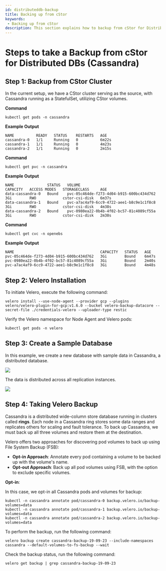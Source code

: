 ```yaml
---
id: distributeddb-backup
title: Backing up from cStor
keywords:
 - Backing up from cStor
description: This section explains how to backup from cStor for Distributed DBs.
---
```

# Steps to take a Backup from cStor for Distributed DBs (Cassandra)

## Step 1: Backup from CStor Cluster

In the current setup, we have a CStor cluster serving as the source, with Cassandra running as a StatefulSet, utilizing CStor volumes.

**Command**

```
kubectl get pods -n cassandra 
```

**Example Output**

```
NAME          READY   STATUS    RESTARTS   AGE
cassandra-0   1/1     Running   0          6m22s
cassandra-1   1/1     Running   0          4m23s
cassandra-2   1/1     Running   0          2m15s
```

**Command**

```
kubectl get pvc -n cassandra 
```

**Example Output**

```
NAME               STATUS   VOLUME                                     CAPACITY   ACCESS MODES   STORAGECLASS     AGE
data-cassandra-0   Bound    pvc-05c464de-f273-4d04-b915-600bc434d762   3Gi        RWO            cstor-csi-disk   6m37s
data-cassandra-1   Bound    pvc-a7ac4af9-6cc9-4722-aee1-b8c9e1c1f8c8   3Gi        RWO            cstor-csi-disk   4m38s
data-cassandra-2   Bound    pvc-0980ea22-0b4b-4f02-bc57-81c4089cf55a   3Gi        RWO            cstor-csi-disk   2m30s
```

**Command**

```
kubectl get cvc -n openebs 
```

**Example Output**

```
NAME                                       CAPACITY   STATUS   AGE
pvc-05c464de-f273-4d04-b915-600bc434d762   3Gi        Bound    6m47s
pvc-0980ea22-0b4b-4f02-bc57-81c4089cf55a   3Gi        Bound    2m40s
pvc-a7ac4af9-6cc9-4722-aee1-b8c9e1c1f8c8   3Gi        Bound    4m48s
```

## Step 2: Velero Installation

To initiate Velero, execute the following command:

```
velero install --use-node-agent --provider gcp --plugins velero/velero-plugin-for-gcp:v1.6.0 --bucket velero-backup-datacore --secret-file ./credentials-velero --uploader-type restic
```

Verify the Velero namespace for Node Agent and Velero pods:

```
kubectl get pods -n velero
```

## Step 3: Create a Sample Database

In this example, we create a new database with sample data in Cassandra, a distributed database. 

![](https://hackmd.io/_uploads/ryvcoj-l6.png)

The data is distributed across all replication instances.

![](https://hackmd.io/_uploads/ryzoojZgT.png)

## Step 4: Taking Velero Backup

Cassandra is a distributed wide-column store database running in clusters called **rings**. Each node in a Cassandra ring stores some data ranges and replicates others for scaling and fault tolerance. To back up Cassandra, we must back up all three volumes and restore them at the destination.

Velero offers two approaches for discovering pod volumes to back up using File System Backup (FSB):
- **Opt-in Approach**: Annotate every pod containing a volume to be backed up with the volume's name.
- **Opt-out Approach**: Back up all pod volumes using FSB, with the option to exclude specific volumes.

**Opt-in**:

In this case, we opt-in all Cassandra pods and volumes for backup:

```
kubectl -n cassandra annotate pod/cassandra-0 backup.velero.io/backup-volumes=data
kubectl -n cassandra annotate pod/cassandra-1 backup.velero.io/backup-volumes=data
kubectl -n cassandra annotate pod/cassandra-2 backup.velero.io/backup-volumes=data
```

To perform the backup, run the following command:

```
velero backup create cassandra-backup-19-09-23 --include-namespaces cassandra --default-volumes-to-fs-backup --wait
```

Check the backup status, run the following command:

```
velero get backup | grep cassandra-backup-19-09-23
```


